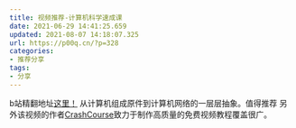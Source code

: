 ```yaml
---
title: 视频推荐-计算机科学速成课
date: 2021-06-29 14:41:25.659
updated: 2021-08-07 14:18:07.325
url: https://p00q.cn/?p=328
categories: 
- 推荐分享
tags: 
- 分享
---
```


b站精翻地址[这里！](https://www.bilibili.com/video/BV1EW411u7th)
从计算机组成原件到计算机网络的一层层抽象。值得推荐
另外该视频的作者[CrashCourse](https://www.youtube.com/channel/UCX6b17PVsYBQ0ip5gyeme-Q)致力于制作高质量的免费视频教程覆盖很广。
